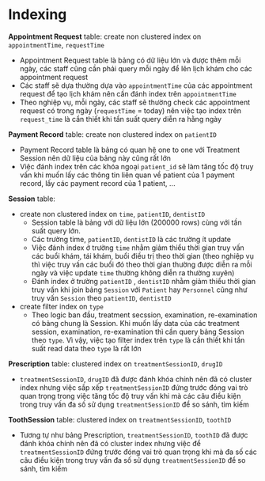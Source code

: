 # Indexing 

**Appointment Request** table: create non clustered index on `appointmentTime`, `requestTime` 
 - Appointment Request table là bảng có dữ liệu lớn  và được thêm mỗi ngày, các staff cũng cần phải query mỗi ngày để lên lịch khám cho các appointment request
 - Các staff sẽ dựa thường dựa vào `appointmentTime` của các appointment request để tạo lịch khám nên cần đánh index trên `appointmentTime`
 - Theo nghiệp vụ, mỗi ngày, các staff sẽ thường check các appointment request có trong ngày (`requestTime` = today) nên việc tạo index trên `request_time` là cần thiết khi tần suất query diễn ra hằng ngày

**Payment Record** table: create non clustered index on `patientID`
 - Payment Record table là bảng có quan hệ one to one với Treatment Session nên dữ liệu của bảng này cũng rất lớn 
 - Việc đánh index trên các khóa ngoại `patient_id` sẽ làm tăng tốc độ truy vấn khi muốn lấy các thông tin liên quan về patient của 1 payment record, lấy các payment record của 1 patient, ...
  <!-- hình minh chứng -->

**Session** table: 
 - create non clustered index on `time`, `patientID`, `dentistID`
    - Session table là bảng với dữ liệu lớn (200000 rows) cùng với tần suất query lớn. 
    - Các trường time, `patientID`, `dentistID` là các trường ít update
    - Việc đánh index ở trường `time` nhằm giảm thiểu thời gian truy vấn các buổi khám, tái khám, buổi điều trị theo thời gian (theo  nghiệp vụ thì việc truy vấn các buổi đó theo thời gian thường được diễn ra mỗi ngày và việc update `time` thường không diễn ra thường xuyên)
    - Đánh index ở trường `patientID` , `dentistID` nhằm giảm thiểu thời gian truy vấn khi join bảng `Session` với `Patient` hay `Personnel` cũng như truy vấn `Session` theo `patientID`, `dentistID`
 - create filter index on `type`
    - Theo logic ban đầu, treatment secssion, examination, re-examination có bảng chung là Session. Khi muốn lấy data của các treatment session, examination, re-examination thì cần query bảng Session theo `type`. Vì vậy, việc tạo filter index trên `type` là cần thiết khi tần suất read data theo `type` là rất lớn 
 <!-- hình minh chứng -->

**Prescription** table: clustered index on `treatmentSessionID`, `drugID`
 - `treatmentSessionID`, `drugID` đã được đánh khóa chính nên đã có cluster index nhưng việc sắp xếp `treatmentSessionID` đứng trước đóng vai trò quan trọng trong việc tăng tốc độ truy vấn khi mà các câu điều kiện trong truy vấn đa số sử dụng `treatmentSessionID` để so sánh, tìm kiếm

**ToothSession** table: clustered index on `treatmentSessionID`, `toothID`
 - Tương tự như bảng Prescription, `treatmentSessionID`, `toothID` đã được đánh khóa chính nên đã có cluster index nhưng việc để  `treatmentSessionID` đứng trước đóng vai trò quan trọng khi mà đa số các câu điều kiện trong truy vấn đa số sử dụng `treatmentSessionID` để so sánh, tìm kiếm